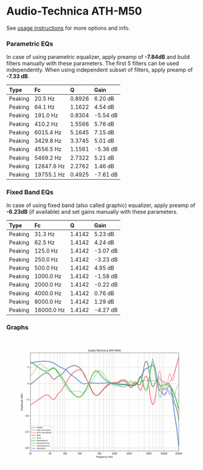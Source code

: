 # Audio-Technica ATH-M50
See [usage instructions](https://github.com/jaakkopasanen/AutoEq#usage) for more options and info.

### Parametric EQs
In case of using parametric equalizer, apply preamp of **-7.84dB** and build filters manually
with these parameters. The first 5 filters can be used independently.
When using independent subset of filters, apply preamp of **-7.33 dB**.

| Type    | Fc         |      Q | Gain     |
|:--------|:-----------|:-------|:---------|
| Peaking | 20.5 Hz    | 0.8926 | 6.20 dB  |
| Peaking | 64.1 Hz    | 1.1622 | 4.54 dB  |
| Peaking | 191.0 Hz   | 0.8304 | -5.54 dB |
| Peaking | 410.2 Hz   | 1.5566 | 5.76 dB  |
| Peaking | 6015.4 Hz  | 5.1645 | 7.15 dB  |
| Peaking | 3429.8 Hz  | 3.3745 | 5.01 dB  |
| Peaking | 4556.5 Hz  | 1.1561 | -5.36 dB |
| Peaking | 5469.2 Hz  | 2.7322 | 5.21 dB  |
| Peaking | 12647.6 Hz | 2.2762 | 1.46 dB  |
| Peaking | 19755.1 Hz | 0.4925 | -7.61 dB |

### Fixed Band EQs
In case of using fixed band (also called graphic) equalizer, apply preamp of **-6.23dB**
(if available) and set gains manually with these parameters.

| Type    | Fc         |      Q | Gain     |
|:--------|:-----------|:-------|:---------|
| Peaking | 31.3 Hz    | 1.4142 | 5.23 dB  |
| Peaking | 62.5 Hz    | 1.4142 | 4.24 dB  |
| Peaking | 125.0 Hz   | 1.4142 | -3.07 dB |
| Peaking | 250.0 Hz   | 1.4142 | -3.23 dB |
| Peaking | 500.0 Hz   | 1.4142 | 4.95 dB  |
| Peaking | 1000.0 Hz  | 1.4142 | -1.58 dB |
| Peaking | 2000.0 Hz  | 1.4142 | -0.22 dB |
| Peaking | 4000.0 Hz  | 1.4142 | 0.76 dB  |
| Peaking | 8000.0 Hz  | 1.4142 | 1.29 dB  |
| Peaking | 16000.0 Hz | 1.4142 | -4.27 dB |

### Graphs
![](./Audio-Technica%20ATH-M50.png)